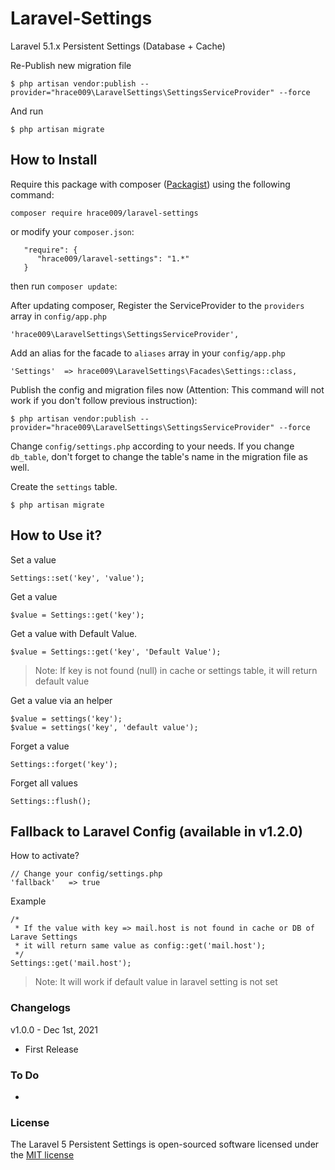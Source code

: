 # Laravel-Settings

Laravel 5.1.x Persistent Settings (Database + Cache)

Re-Publish new migration file

    $ php artisan vendor:publish --provider="hrace009\LaravelSettings\SettingsServiceProvider" --force

And run

    $ php artisan migrate

## How to Install

Require this package with composer ([Packagist](https://packagist.org/packages/hrace009/laravel-settings)) using the
following command:

    composer require hrace009/laravel-settings

or modify your `composer.json`:

       "require": {
          "hrace009/laravel-settings": "1.*"
       }

then run `composer update`:

After updating composer, Register the ServiceProvider to the `providers` array in `config/app.php`

    'hrace009\LaravelSettings\SettingsServiceProvider',

Add an alias for the facade to `aliases` array in your `config/app.php`

    'Settings'  => hrace009\LaravelSettings\Facades\Settings::class,

Publish the config and migration files now (Attention: This command will not work if you don't follow previous
instruction):

    $ php artisan vendor:publish --provider="hrace009\LaravelSettings\SettingsServiceProvider" --force

Change `config/settings.php` according to your needs. If you change `db_table`, don't forget to change the table's name
in the migration file as well.

Create the `settings` table.

    $ php artisan migrate

## How to Use it?

Set a value

    Settings::set('key', 'value');

Get a value

    $value = Settings::get('key');

Get a value with Default Value.

    $value = Settings::get('key', 'Default Value');

> Note: If key is not found (null) in cache or settings table, it will return default value

Get a value via an helper

    $value = settings('key');
    $value = settings('key', 'default value');

Forget a value

    Settings::forget('key');

Forget all values

    Settings::flush();

## Fallback to Laravel Config (available in v1.2.0)

How to activate?

    // Change your config/settings.php
    'fallback'   => true

Example

    /* 
     * If the value with key => mail.host is not found in cache or DB of Larave Settings
     * it will return same value as config::get('mail.host');
     */     
    Settings::get('mail.host');

> Note: It will work if default value in laravel setting is not set

### Changelogs

v1.0.0 - Dec 1st, 2021

- First Release

### To Do

-

### License

The Laravel 5 Persistent Settings is open-sourced software licensed under
the [MIT license](http://opensource.org/licenses/MIT)

